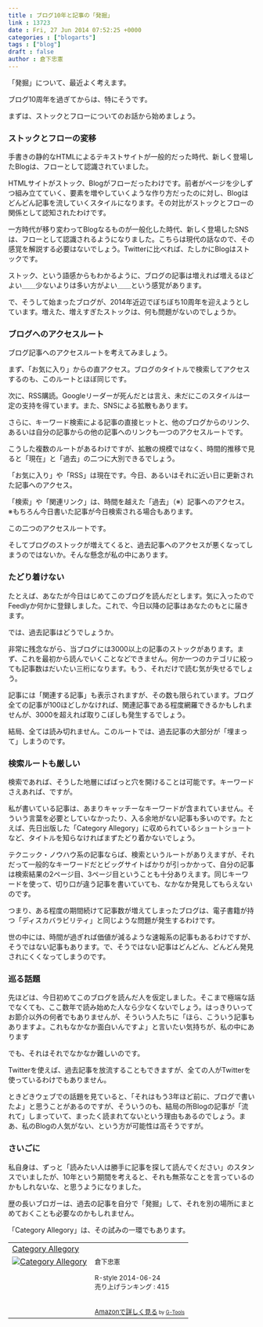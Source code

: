 ```yaml
---
title : ブログ10年と記事の「発掘」
link : 13723
date : Fri, 27 Jun 2014 07:52:25 +0000
categories : ["blogarts"]
tags : ["blog"]
draft : false
author : 倉下忠憲
---
```


「発掘」について、最近よく考えます。

ブログ10周年を過ぎてからは、特にそうです。

まずは、ストックとフローについてのお話から始めましょう。

<H3>ストックとフローの変移</H3>

手書きの静的なHTMLによるテキストサイトが一般的だった時代、新しく登場したBlogは、フローとして認識されていました。

HTMLサイトがストック、Blogがフローだったわけです。前者がページを少しずつ組み立てていく、要素を増やしていくような作り方だったのに対し、Blogはどんどん記事を流していくスタイルになります。その対比がストックとフローの関係として認知されたわけです。

一方時代が移り変わってBlogなるものが一般化した時代、新しく登場したSNSは、フローとして認識されるようになりました。こちらは現代の話なので、その感覚を解説する必要はないでしょう。Twitterに比べれば、たしかにBlogはストックです。

ストック、という語感からもわかるように、ブログの記事は増えれば増えるほどよい＿＿少ないよりは多い方がよい＿＿という感覚があります。

で、そうして始まったブログが、2014年近辺でぼちぼち10周年を迎えようとしています。増えた、増えすぎたストックは、何も問題がないのでしょうか。

<H3>ブログへのアクセスルート</H3>

ブログ記事へのアクセスルートを考えてみましょう。

まず、「お気に入り」からの直アクセス。ブログのタイトルで検索してアクセスするのも、このルートとほぼ同じです。

次に、RSS購読。Googleリーダーが死んだとは言え、未だにこのスタイルは一定の支持を得ています。また、SNSによる拡散もあります。

さらに、キーワード検索による記事の直接ヒットと、他のブログからのリンク、あるいは自分の記事からの他の記事へのリンクも一つのアクセスルートです。

こうした複数のルートがあるわけですが、拡散の規模ではなく、時間的推移で見ると「現在」と「過去」の二つに大別できるでしょう。

「お気に入り」や「RSS」は現在です。今日、あるいはそれに近い日に更新された記事へのアクセス。

「検索」や「関連リンク」は、時間を越えた「過去」（※）記事へのアクセス。
※もちろん今日書いた記事が今日検索される場合もあります。

この二つのアクセスルートです。

そしてブログのストックが増えてくると、過去記事へのアクセスが悪くなってしまうのではないか。そんな懸念が私の中にあります。

<H3>たどり着けない</H3>

たとえば、あなたが今日はじめてこのブログを読んだとします。気に入ったのでFeedlyか何かに登録しました。これで、今日以降の記事はあなたのもとに届きます。

では、過去記事はどうでしょうか。

非常に残念ながら、当ブログには3000以上の記事のストックがあります。まず、これを最初から読んでいくことなどできません。何か一つのカテゴリに絞っても記事数はだいたい三桁になります。もう、それだけで読む気が失せるでしょう。

記事には「関連する記事」も表示されますが、その数も限られています。ブログ全ての記事が100ほどしかなければ、関連記事である程度網羅できるかもしれませんが、3000を超えれば取りこぼしも発生するでしょう。

結局、全ては読み切れません。このルートでは、過去記事の大部分が「埋まって」しまうのです。

<H3>検索ルートも厳しい</H3>

検索であれば、そうした地層にばばっと穴を開けることは可能です。キーワードさえあれば、ですが。

私が書いている記事は、あまりキャッチーなキーワードが含まれていません。そういう言葉を必要としていなかったり、入る余地がない記事も多いのです。たとえば、先日出版した「Category Allegory」に収められているショートショートなど、タイトルを知らなければまずたどり着かないでしょう。

テクニック・ノウハウ系の記事ならば、検索というルートがありえますが、それだって一般的なキーワードだとビッグサイトばかりが引っかかって、自分の記事は検索結果の2ページ目、3ページ目ということも十分ありえます。同じキーワードを使って、切り口が違う記事を書いていても、なかなか発見してもらえないのです。

つまり、ある程度の期間続けて記事数が増えてしまったブログは、電子書籍が持つ「ディスカバラビリティ」と同じような問題が発生するわけです。

世の中には、時間が過ぎれば価値が減るような速報系の記事もあるわけですが、そうではない記事もあります。で、そうではない記事はどんどん、どんどん発見されにくくなってしまうのです。

<H3>巡る話題</H3>

先ほどは、今日初めてこのブログを読んだ人を仮定しました。そこまで極端な話でなくても、ここ数年で読み始めた人なら少なくないでしょう。はっきりいってお節介以外の何者でもありませんが、そういう人たちに「ほら、こういう記事もありますよ。これもなかなか面白いんですよ」と言いたい気持ちが、私の中にあります

でも、それはそれでなかなか難しいのです。

Twitterを使えば、過去記事を放流することもできますが、全ての人がTwitterを使っているわけでもありません。

ときどきウェブでの話題を見ていると、「それはもう3年ほど前に、ブログで書いたよ」と思うことがあるのですが、そういうのも、結局の所Blogの記事が「流れて」しまっていて、まったく読まれてないという理由もあるのでしょう。まあ、私のBlogの人気がない、という方が可能性は高そうですが。

<H3>さいごに</H3>

私自身は、ずっと「読みたい人は勝手に記事を探して読んでください」のスタンスでいましたが、10年という期間を考えると、それも無茶なことを言っているのかもしれないな、と思うようになりました。

歴の長いブロガーは、過去の記事を自分で「発掘」して、それを別の場所にまとめておくことも必要なのかもしれません。

「Category Allegory」は、その試みの一環でもあります。

<table  border="0" cellpadding="5"><tr><td colspan="2"><a href="http://www.amazon.co.jp/Category-Allegory-%E5%80%89%E4%B8%8B%E5%BF%A0%E6%86%B2-ebook/dp/B00L9UYH7W%3FSubscriptionId%3D15SMZCTB9V8NGR2TW082%26tag%3Drashita1000-22%26linkCode%3Dxm2%26camp%3D2025%26creative%3D165953%26creativeASIN%3DB00L9UYH7W" target="_blank">Category Allegory</a><img src="http://www.assoc-amazon.jp/e/ir?t=rashita1000-22&l=ur2&o=9" width="1" height="1" style="border: none;" alt="" /></td></tr><tr><td valign="top"><a href="http://www.amazon.co.jp/Category-Allegory-%E5%80%89%E4%B8%8B%E5%BF%A0%E6%86%B2-ebook/dp/B00L9UYH7W%3FSubscriptionId%3D15SMZCTB9V8NGR2TW082%26tag%3Drashita1000-22%26linkCode%3Dxm2%26camp%3D2025%26creative%3D165953%26creativeASIN%3DB00L9UYH7W" target="_blank"><img src="http://ecx.images-amazon.com/images/I/41Cht0Cn8mL._SL160_.jpg" border="0" alt="Category Allegory" /></a></td><td valign="top"><font size="-1">倉下忠憲 <br /><br />R-style  2014-06-24<br />売り上げランキング : 415<br /><br /><br /><a href="http://www.amazon.co.jp/Category-Allegory-%E5%80%89%E4%B8%8B%E5%BF%A0%E6%86%B2-ebook/dp/B00L9UYH7W%3FSubscriptionId%3D15SMZCTB9V8NGR2TW082%26tag%3Drashita1000-22%26linkCode%3Dxm2%26camp%3D2025%26creative%3D165953%26creativeASIN%3DB00L9UYH7W" target="_blank">Amazonで詳しく見る</a></font><font size="-2"> by <a href="http://www.goodpic.com/mt/aws/index.html" >G-Tools</a></font></td></tr></table>
